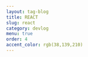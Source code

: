 ```yaml
---
layout: tag-blog
title: REACT
slug: react
category: devlog
menu: true
order: 4
accent_color: rgb(38,139,210)
---
```

